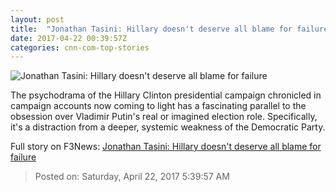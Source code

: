 ```yaml
---
layout: post
title:  "Jonathan Tasini: Hillary doesn't deserve all blame for failure"
date: 2017-04-22 00:39:57Z
categories: cnn-com-top-stories
---
```


![Jonathan Tasini: Hillary doesn't deserve all blame for failure](http://i2.cdn.cnn.com/cnnnext/dam/assets/170406173809-hillary-women-in-the-world-04-06-super-tease.jpg)

The psychodrama of the Hillary Clinton presidential campaign chronicled in campaign accounts now coming to light has a fascinating parallel to the obsession over Vladimir Putin's real or imagined election role. Specifically, it's a distraction from a deeper, systemic weakness of the Democratic Party.


Full story on F3News: [Jonathan Tasini: Hillary doesn't deserve all blame for failure](http://www.f3nws.com/n/keyvDD)

> Posted on: Saturday, April 22, 2017 5:39:57 AM
